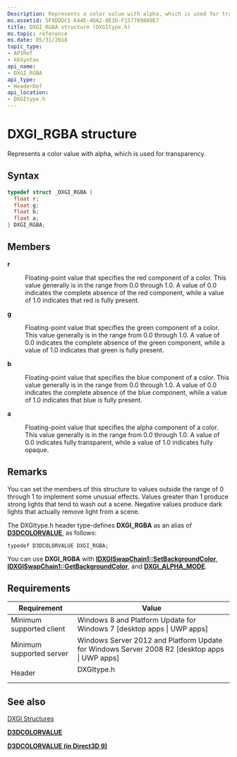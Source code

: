 ```yaml
---
Description: Represents a color value with alpha, which is used for transparency.
ms.assetid: 5F9DDDC1-644E-4DA2-8E3D-F157789809E7
title: DXGI_RGBA structure (DXGItype.h)
ms.topic: reference
ms.date: 05/31/2018
topic_type: 
- APIRef
- kbSyntax
api_name: 
- DXGI_RGBA
api_type: 
- HeaderDef
api_location: 
- DXGItype.h
---
```


# DXGI\_RGBA structure

Represents a color value with alpha, which is used for transparency.

## Syntax


```C++
typedef struct _DXGI_RGBA {
  float r;
  float g;
  float b;
  float a;
} DXGI_RGBA;
```



## Members

<dl> <dt>

**r**
</dt> <dd>

Floating-point value that specifies the red component of a color. This value generally is in the range from 0.0 through 1.0. A value of 0.0 indicates the complete absence of the red component, while a value of 1.0 indicates that red is fully present.

</dd> <dt>

**g**
</dt> <dd>

Floating-point value that specifies the green component of a color. This value generally is in the range from 0.0 through 1.0. A value of 0.0 indicates the complete absence of the green component, while a value of 1.0 indicates that green is fully present.

</dd> <dt>

**b**
</dt> <dd>

Floating-point value that specifies the blue component of a color. This value generally is in the range from 0.0 through 1.0. A value of 0.0 indicates the complete absence of the blue component, while a value of 1.0 indicates that blue is fully present.

</dd> <dt>

**a**
</dt> <dd>

Floating-point value that specifies the alpha component of a color. This value generally is in the range from 0.0 through 1.0. A value of 0.0 indicates fully transparent, while a value of 1.0 indicates fully opaque.

</dd> </dl>

## Remarks

You can set the members of this structure to values outside the range of 0 through 1 to implement some unusual effects. Values greater than 1 produce strong lights that tend to wash out a scene. Negative values produce dark lights that actually remove light from a scene.

The DXGItype.h header type-defines **DXGI\_RGBA** as an alias of [**D3DCOLORVALUE**](d3dcolorvalue.md), as follows:


```
typedef D3DCOLORVALUE DXGI_RGBA;
```



You can use **DXGI\_RGBA** with [**IDXGISwapChain1::SetBackgroundColor**](/windows/desktop/api/DXGI1_2/nf-dxgi1_2-idxgiswapchain1-setbackgroundcolor), [**IDXGISwapChain1::GetBackgroundColor**](/windows/desktop/api/DXGI1_2/nf-dxgi1_2-idxgiswapchain1-getbackgroundcolor), and [**DXGI\_ALPHA\_MODE**](/windows/desktop/api/DXGI1_2/ne-dxgi1_2-dxgi_alpha_mode).

## Requirements



| Requirement | Value |
|-------------------------------------|------------------------------------------------------------------------------------------------------------|
| Minimum supported client<br/> | Windows 8 and Platform Update for Windows 7 \[desktop apps \| UWP apps\]<br/>                        |
| Minimum supported server<br/> | Windows Server 2012 and Platform Update for Windows Server 2008 R2 \[desktop apps \| UWP apps\]<br/> |
| Header<br/>                   | <dl> <dt>DXGItype.h</dt> </dl>                      |



## See also

<dl> <dt>

[DXGI Structures](d3d10-graphics-reference-dxgi-structures.md)
</dt> <dt>

[**D3DCOLORVALUE**](d3dcolorvalue.md)
</dt> <dt>

[**D3DCOLORVALUE (in Direct3D 9)**](../direct3d9/d3dcolorvalue.md)
</dt> </dl>

 

 
